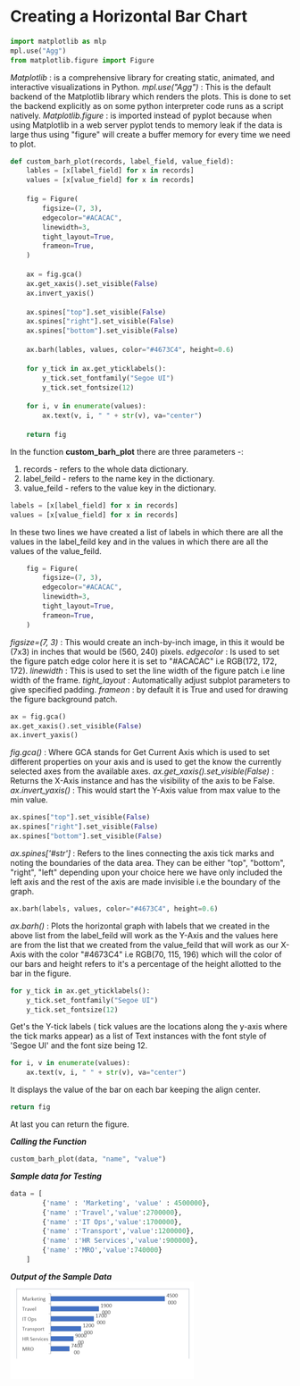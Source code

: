 # Creating a Horizontal Bar Chart

```python
import matplotlib as mlp
mpl.use("Agg")
from matplotlib.figure import Figure
```

_Matplotlib_ : is a comprehensive library for creating static, animated, and interactive visualizations in Python.
_mpl.use("Agg")_ : This is the default backend of the Matplotlib library which renders the plots. This is done to set the backend explicitly as on some python interpreter code runs as a script natively.
_Matplotlib.figure_ : is imported instead of pyplot because when using Matplotlib in a web server pyplot tends to memory leak if the data is large thus using "figure" will create a buffer memory for every time we need to plot.

```python
def custom_barh_plot(records, label_field, value_field):
    lables = [x[label_field] for x in records]
    values = [x[value_field] for x in records]

    fig = Figure(
        figsize=(7, 3),
        edgecolor="#ACACAC",
        linewidth=3,
        tight_layout=True,
        frameon=True,
    )

    ax = fig.gca()
    ax.get_xaxis().set_visible(False)
    ax.invert_yaxis()

    ax.spines["top"].set_visible(False)
    ax.spines["right"].set_visible(False)
    ax.spines["bottom"].set_visible(False)

    ax.barh(lables, values, color="#4673C4", height=0.6)

    for y_tick in ax.get_yticklabels():
        y_tick.set_fontfamily("Segoe UI")
        y_tick.set_fontsize(12)

    for i, v in enumerate(values):
        ax.text(v, i, " " + str(v), va="center")

    return fig
```

In the function **custom_barh_plot** there are three parameters -:

1. records - refers to the whole data dictionary.
2. label_feild - refers to the name key in the dictionary.
3. value_feild - refers to the value key in the dictionary.

```python
labels = [x[label_field] for x in records]
values = [x[value_field] for x in records]
```

In these two lines we have created a list of labels in which there are all the values in the label_feild key and in the values in which there are all the values of the value_feild.

```python
    fig = Figure(
        figsize=(7, 3),
        edgecolor="#ACACAC",
        linewidth=3,
        tight_layout=True,
        frameon=True,
    )
```

_figsize=(7, 3)_ : This would create an inch-by-inch image, in this it would be (7x3) in inches that would be (560, 240) pixels.
_edgecolor_ : Is used to set the figure patch edge color here it is set to "#ACACAC" i.e RGB(172, 172, 172).
_linewidth_ : This is used to set the line width of the figure patch i.e line width of the frame.
_tight_layout_ : Automatically adjust subplot parameters to give specified padding.
_frameon_ : by default it is True and used for drawing the figure background patch.

```python
ax = fig.gca()
ax.get_xaxis().set_visible(False)
ax.invert_yaxis()
```

_fig.gca()_ : Where GCA stands for Get Current Axis which is used to set different properties on your axis and is used to get the know the currently selected axes from the available axes.
_ax.get_xaxis().set_visible(False)_ : Returns the X-Axis instance and has the visibility of the axis to be False.
_ax.invert_yaxis()_ : This would start the Y-Axis value from max value to the min value.

```python
ax.spines["top"].set_visible(False)
ax.spines["right"].set_visible(False)
ax.spines["bottom"].set_visible(False)
```

_ax.spines['#str']_ : Refers to the lines connecting the axis tick marks and noting the boundaries of the data area. They can be either "top", "bottom", "right", "left" depending upon your choice here we have only included the left axis and the rest of the axis are made invisible i.e the boundary of the graph.

```python
ax.barh(labels, values, color="#4673C4", height=0.6)
```

_ax.barh()_ : Plots the horizontal graph with labels that we created in the above list from the label_feild will work as the Y-Axis and the values here are from the list that we created from the value_feild that will work as our X-Axis with the color "#4673C4" i.e RGB(70, 115, 196) which will the color of our bars and height refers to it's a percentage of the height allotted to the bar in the figure.

```python
for y_tick in ax.get_yticklabels():
    y_tick.set_fontfamily("Segoe UI")
    y_tick.set_fontsize(12)
```

Get's the Y-tick labels ( tick values are the locations along the y-axis where the tick marks appear) as a list of Text instances with the font style of 'Segoe UI' and the font size being 12.

```python
for i, v in enumerate(values):
    ax.text(v, i, " " + str(v), va="center")
```

It displays the value of the bar on each bar keeping the align center.

```python
return fig
```

At last you can return the figure.

**_Calling the Function_**

```python
custom_barh_plot(data, "name", "value")
```

**_Sample data for Testing_**

```python
data = [
        {'name' : 'Marketing', 'value' : 4500000},
        {'name' :'Travel','value':2700000},
        {'name' :'IT Ops','value':1700000},
        {'name' :'Transport','value':1200000},
        {'name' :'HR Services','value':900000},
        {'name' :'MRO','value':740000}
    ]
```

**_Output of the Sample Data_**
![alt text](https://github.com/anubhavsrivastava10/WORK/blob/master/Hbar_Output.png?raw=true "Hbar_Sample_Output")